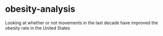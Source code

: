 # obesity-analysis
Looking at whether or not movements in the last decade have improved the obesity rate in the United States
